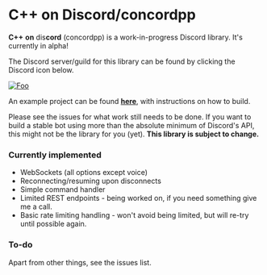 # C++ on Discord/concordpp
**C++** **on** dis**cord** (concordpp) is a work-in-progress Discord library. It's currently in alpha!


The Discord server/guild for this library can be found by clicking the Discord icon below.

[![Foo](https://upload.wikimedia.org/wikipedia/en/thumb/b/b7/Discord_logo_svg.svg/320px-Discord_logo_svg.svg.png)](https://discord.gg/rY3EFpa)

An example project can be found **[here](https://github.com/hiddos/concordpp-example)**, with instructions on how to build.

Please see the issues for what work still needs to be done. If you want to build a stable bot using more than the absolute minimum of Discord's API, this might not be the library for you (yet). **This library is subject to change.**


### Currently implemented
 * WebSockets (all options except voice)
 * Reconnecting/resuming upon disconnects
 * Simple command handler
 * Limited REST endpoints - being worked on, if you need something give me a call.
 * Basic rate limiting handling - won't avoid being limited, but will re-try until possible again.


### To-do
Apart from other things, see the issues list.
